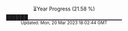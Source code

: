 <p align="center">
⏳Year Progress (21.58 %) <br>
██████▁▁▁▁▁▁▁▁▁▁▁▁▁▁▁▁▁▁▁▁▁▁▁▁ <br>
<sub>Updated: Mon, 20 Mar 2023 18:02:44 GMT</sub>
</p>


